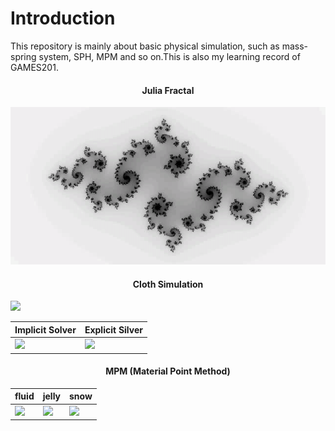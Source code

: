 # Introduction

This repository is mainly about basic physical simulation, such as mass-spring system, SPH, MPM and so on.This is also my learning record of GAMES201.

<h4 align=center>Julia Fractal</h4>
<p align=center>
 <img src=./video/julia.gif/>
</p>

<h4 align=center>Cloth Simulation</h4>

![](./video/mass_spring.gif)




|Implicit Solver|Explicit Silver|
|--|--|
| <img src=./video/implicit_mass_spring.gif/> | <img src=./video/explicit_mass_spring.gif/> |

<h4 align=center>MPM (Material Point Method) </h4>

|fluid|jelly|snow|
|--|--|--|
| <img src=./video/fluid.gif/> | <img src=./video/jelly.gif/> |<img src=./video/snow.gif>|
